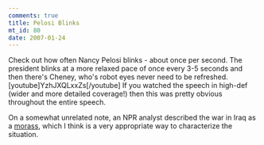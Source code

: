 ```yaml
--- 
comments: true
title: Pelosi Blinks
mt_id: 80
date: 2007-01-24
---
```

Check out how often Nancy Pelosi blinks - about once per second.  The president blinks at a more relaxed pace of once every 3-5 seconds and then there's Cheney, who's robot eyes never need to be refreshed.
[youtube]YzhJXQLxxZs[/youtube]
If you watched the speech in high-def (wider and more detailed coverage!) then this was pretty obvious throughout the entire speech.

On a somewhat unrelated note, an NPR analyst described the war in Iraq as a [morass](http://dictionary.reference.com/search?q=morass&x=0&y=0), which I think is a very appropriate way to characterize the situation.

